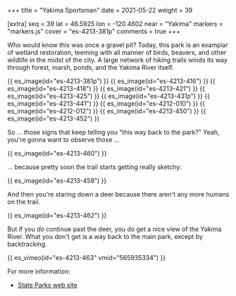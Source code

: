 +++
title = "Yakima Sportsman"
date = 2021-05-22
weight = 39

[extra]
seq = 39
lat = 46.5925
lon = -120.4602
near = "Yakima"
markers = "markers.js"
cover = "es-4213-381p"
comments = true
+++

Who would know this was once a gravel pit? Today, this park is an examplar of wetland restoration, teeming with all manner of birds, beavers, and other wildlife in the midst of the city. A large network of hiking trails winds its way through forest, marsh, ponds, and the Yakima River itself.

<!-- more -->

{{ es_image(id="es-4213-381p") }}
{{ es_image(id="es-4213-416") }}
{{ es_image(id="es-4213-418") }}
{{ es_image(id="es-4213-421") }}
{{ es_image(id="es-4213-425") }}
{{ es_image(id="es-4213-431p") }}
{{ es_image(id="es-4213-441") }}
{{ es_image(id="es-4212-010") }}
{{ es_image(id="es-4212-012") }}
{{ es_image(id="es-4213-450") }}
{{ es_image(id="es-4213-452") }}

So ... those signs that keep telling you "this way back to the park?" Yeah, you're gonna want to observe those ...

{{ es_image(id="es-4213-460") }}

... because pretty soon the trail starts getting really sketchy:

{{ es_image(id="es-4213-458") }}

And then you're staring down a deer because there aren't any more humans on the trail.

{{ es_image(id="es-4213-462") }}

But if you _do_ continue past the deer, you do get a nice view of the Yakima River. What you don't get is a way back to the main park, except by backtracking.

{{ es_vimeo(id="es-4213-463" vmid="565935334") }}

For more information:

* [State Parks web site](https://parks.state.wa.us/278/Yakima-Sportsman)
